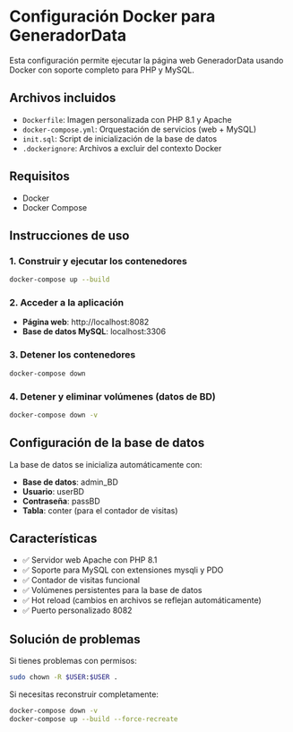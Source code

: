 # Configuración Docker para GeneradorData

Esta configuración permite ejecutar la página web GeneradorData usando Docker con soporte completo para PHP y MySQL.

## Archivos incluidos

- `Dockerfile`: Imagen personalizada con PHP 8.1 y Apache
- `docker-compose.yml`: Orquestación de servicios (web + MySQL)
- `init.sql`: Script de inicialización de la base de datos
- `.dockerignore`: Archivos a excluir del contexto Docker

## Requisitos

- Docker
- Docker Compose

## Instrucciones de uso

### 1. Construir y ejecutar los contenedores

```bash
docker-compose up --build
```

### 2. Acceder a la aplicación

- **Página web**: http://localhost:8082
- **Base de datos MySQL**: localhost:3306

### 3. Detener los contenedores

```bash
docker-compose down
```

### 4. Detener y eliminar volúmenes (datos de BD)

```bash
docker-compose down -v
```

## Configuración de la base de datos

La base de datos se inicializa automáticamente con:
- **Base de datos**: admin_BD
- **Usuario**: userBD
- **Contraseña**: passBD
- **Tabla**: conter (para el contador de visitas)

## Características

- ✅ Servidor web Apache con PHP 8.1
- ✅ Soporte para MySQL con extensiones mysqli y PDO
- ✅ Contador de visitas funcional
- ✅ Volúmenes persistentes para la base de datos
- ✅ Hot reload (cambios en archivos se reflejan automáticamente)
- ✅ Puerto personalizado 8082

## Solución de problemas

Si tienes problemas con permisos:
```bash
sudo chown -R $USER:$USER .
```

Si necesitas reconstruir completamente:
```bash
docker-compose down -v
docker-compose up --build --force-recreate
```
